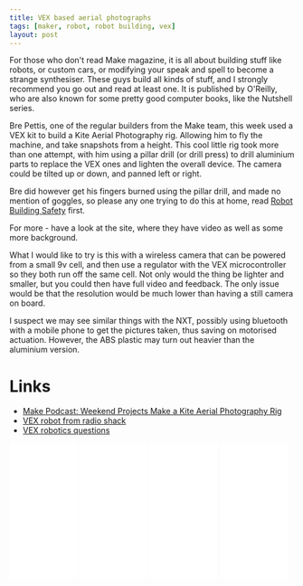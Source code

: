 ```yaml
---
title: VEX based aerial photographs
tags: [maker, robot, robot building, vex]
layout: post
---
```

For those who don't read Make magazine, it is all about building stuff like robots, or custom cars, or modifying your speak and spell to become a strange synthesiser. These guys build all kinds of stuff, and I strongly recommend you go out and read at least one. It is published by O'Reilly, who are also known for some pretty good computer books, like the Nutshell series.

Bre Pettis, one of the regular builders from the Make team, this week used a VEX kit to build a Kite Aerial Photography rig. Allowing him to fly the machine, and take snapshots from a height. This cool little rig took more than one attempt, with him using a pillar drill (or drill press) to drill aluminium parts to replace the VEX ones and lighten the overall device. The camera could be tilted up or down, and panned left or right.

Bre did however get his fingers burned using the pillar drill, and made no mention of goggles, so please any one trying to do this at home, read [Robot Building Safety](/wiki/robot_building_safety) first.

For more - have a look at the site, where they have video as well as some more background.

What I would like to try is this with a wireless camera that can be powered from a small 9v cell, and then use a regulator with the VEX microcontroller so they both run off the same cell. Not only would the thing be lighter and smaller, but you could then have full video and feedback. The only issue would be that the resolution would be much lower than having a still camera on board.

I suspect we may see similar things with the NXT, possibly using bluetooth with a mobile phone to get the pictures taken, thus saving on motorised actuation. However, the ABS plastic may turn out heavier than the aluminium version.

# Links

* <a href="https://makezine.com/2006/07/28/make-podcast-weekend-proj-2/">Make Podcast: Weekend Projects Make a Kite Aerial Photography Rig</a>
* [VEX robot from radio shack](/forums/vex/vex_robot_from_radio_shack)
* [VEX robotics questions](/forums/vex/vex_robotics_questions)

<iframe style="width:120px;height:240px;" marginwidth="0" marginheight="0" scrolling="no" frameborder="0" src="//ws-eu.amazon-adsystem.com/widgets/q?ServiceVersion=20070822&OneJS=1&Operation=GetAdHtml&MarketPlace=GB&source=ss&ref=as_ss_li_til&ad_type=product_link&tracking_id=orionrobots-21&marketplace=amazon&region=GB&placement=B00TV0S480&asins=B00TV0S480&linkId=760236406f4e6683d9425cafd72b085b&show_border=true&link_opens_in_new_window=true"></iframe>

<iframe style="width:120px;height:240px;" marginwidth="0" marginheight="0" scrolling="no" frameborder="0" src="//ws-eu.amazon-adsystem.com/widgets/q?ServiceVersion=20070822&OneJS=1&Operation=GetAdHtml&MarketPlace=GB&source=ss&ref=as_ss_li_til&ad_type=product_link&tracking_id=orionrobots-21&marketplace=amazon&region=GB&placement=B01G5RI0KS&asins=B01G5RI0KS&linkId=241ccdbe18987965b17f31e84e18284c&show_border=true&link_opens_in_new_window=true"></iframe>

<iframe style="width:120px;height:240px;" marginwidth="0" marginheight="0" scrolling="no" frameborder="0" src="//ws-eu.amazon-adsystem.com/widgets/q?ServiceVersion=20070822&OneJS=1&Operation=GetAdHtml&MarketPlace=GB&source=ss&ref=as_ss_li_til&ad_type=product_link&tracking_id=orionrobots-21&marketplace=amazon&region=GB&placement=B00TV0S0Q6&asins=B00TV0S0Q6&linkId=e962b8388f6f1b25a875740005a9c85b&show_border=true&link_opens_in_new_window=true"></iframe>

<iframe style="width:120px;height:240px;" marginwidth="0" marginheight="0" scrolling="no" frameborder="0" src="//ws-eu.amazon-adsystem.com/widgets/q?ServiceVersion=20070822&OneJS=1&Operation=GetAdHtml&MarketPlace=GB&source=ss&ref=as_ss_li_til&ad_type=product_link&tracking_id=orionrobots-21&marketplace=amazon&region=GB&placement=B01CP4JZ8G&asins=B01CP4JZ8G&linkId=91044a7a1a0173454b20315ed56d5df7&show_border=true&link_opens_in_new_window=true"></iframe>
